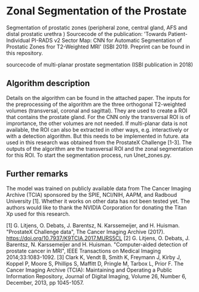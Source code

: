 # Zonal Segmentation of the Prostate
Segmentation of prostatic zones (peripheral zone, central gland, AFS and distal prostatic urethra )
Sourcecode of the publication: 'Towards Patient-Individual PI-RADS v2 Sector Map: CNN for Automatic Segmentation of Prostatic Zones
fror T2-Weighted MRI' (ISBI 2019. Preprint can be found in this repository. 

sourcecode of multi-planar prostate segmentation (ISBI publication in 2018)

## Algorithm description
Details on the algorithm can be found in the attached paper. The inputs for the preprocessing of the algorithm are the three orthogonal T2-weighted volumes (transversal, coronal and sagittal). They are used to create a ROI that contains the prostate gland. For the CNN only the transversal ROI is of imprortance, the other volumes are not needed. If multi-planar data is not available, the ROI can also be extracted in other ways, e.g. interactively or with a detection algorithm. But this needs to be implemented in future. 
ata used in this research was obtained from the ProstateX Challenge [1-3]. The outputs of the algorithm are the transversal ROI and the zonal segmentation for this ROI.
To start the segmentation process, run Unet_zones.py.

## Further remarks
The model was trained on publicly available data from The Cancer Imaging Archive (TCIA) sponsored by the SPIE, NCI/NIH, AAPM, and Radboud University [1]. Whether it works on other data has not been tested yet. 
The authors would like to thank the NVIDIA Corporation for donating the Titan Xp used for this research.


[1] G. Litjens, O. Debats, J. Barentsz, N. Karssemeijer, and H. Huisman. "ProstateX Challenge data", The Cancer Imaging Archive (2017). https://doi.org/10.7937/K9TCIA.2017.MURS5CL
[2] G. Litjens, O. Debats, J. Barentsz, N. Karssemeijer and H. Huisman. "Computer-aided detection of prostate cancer in MRI", IEEE Transactions on Medical Imaging 2014;33:1083-1092.
[3] Clark K, Vendt B, Smith K, Freymann J, Kirby J, Koppel P, Moore S, Phillips S, Maffitt D, Pringle M, Tarbox L, Prior F. The Cancer Imaging Archive (TCIA): Maintaining and Operating a Public Information Repository, Journal of Digital Imaging, Volume 26, Number 6, December, 2013, pp 1045-1057.
